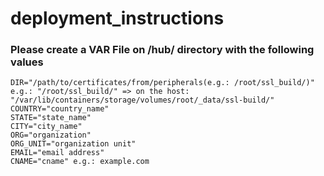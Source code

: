 # deployment_instructions

### Please create a VAR File on /hub/ directory with the following values

    DIR="/path/to/certificates/from/peripherals(e.g.: /root/ssl_build/)" e.g.: "/root/ssl_build/" => on the host: "/var/lib/containers/storage/volumes/root/_data/ssl-build/"
    COUNTRY="country_name"
    STATE="state_name"
    CITY="city_name"
    ORG="organization"
    ORG_UNIT="organization unit"
    EMAIL="email address"
    CNAME="cname" e.g.: example.com
